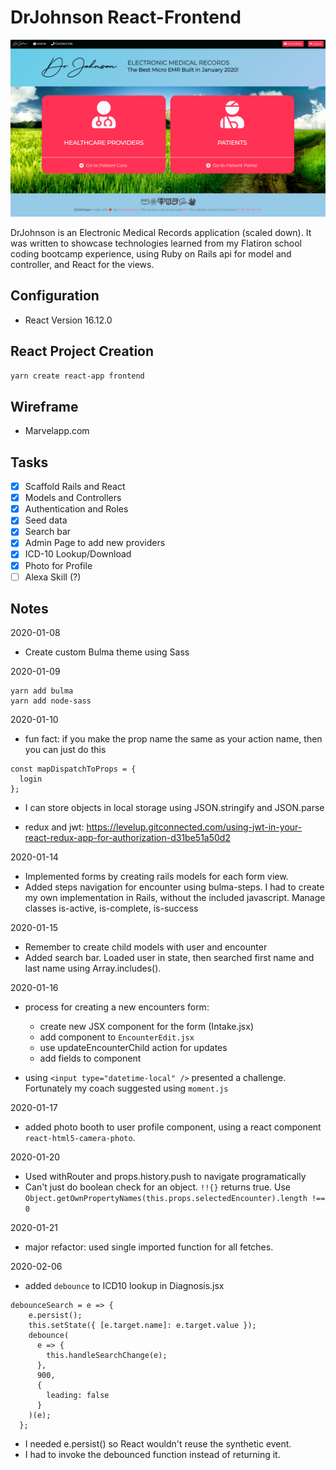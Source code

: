 # DrJohnson React-Frontend

![DrJohnson Micro EMR by Clark Johnson  ](./src/images/DrJohnson-screenshot.png?raw=true "DrJohnson")

DrJohnson is an Electronic Medical Records application (scaled down). It was written to showcase technologies learned from my Flatiron school coding bootcamp experience, using Ruby on Rails api for model and controller, and React for the views.

## Configuration

- React Version 16.12.0

## React Project Creation

```bash
yarn create react-app frontend
```

## Wireframe

- Marvelapp.com

## Tasks

- [x] Scaffold Rails and React
- [x] Models and Controllers
- [x] Authentication and Roles
- [x] Seed data
- [x] Search bar
- [x] Admin Page to add new providers
- [x] ICD-10 Lookup/Download
- [x] Photo for Profile
- [ ] Alexa Skill (?)

## Notes

2020-01-08

- Create custom Bulma theme using Sass

2020-01-09

```
yarn add bulma
yarn add node-sass
```

2020-01-10

- fun fact: if you make the prop name the same as your action name, then you can just do this

```
const mapDispatchToProps = {
  login
};
```

- I can store objects in local storage using JSON.stringify and JSON.parse

- redux and jwt: https://levelup.gitconnected.com/using-jwt-in-your-react-redux-app-for-authorization-d31be51a50d2

2020-01-14

- Implemented forms by creating rails models for each form view.
- Added steps navigation for encounter using bulma-steps. I had to create my own implementation in Rails, without the included javascript. Manage classes is-active, is-complete, is-success

2020-01-15

- Remember to create child models with user and encounter
- Added search bar. Loaded user in state, then searched first name and last name using Array.includes().

2020-01-16

- process for creating a new encounters form:

  - create new JSX component for the form (Intake.jsx)
  - add component to `EncounterEdit.jsx`
  - use updateEncounterChild action for updates
  - add fields to component

- using `<input type="datetime-local" />` presented a challenge. Fortunately my coach suggested using `moment.js`

2020-01-17

- added photo booth to user profile component, using a react component `react-html5-camera-photo`.

2020-01-20

- Used withRouter and props.history.push to navigate programatically
- Can't just do boolean check for an object. `!!{}` returns true. Use `Object.getOwnPropertyNames(this.props.selectedEncounter).length !== 0`

2020-01-21

- major refactor: used single imported function for all fetches.

2020-02-06

- added `debounce` to ICD10 lookup in Diagnosis.jsx

```
debounceSearch = e => {
    e.persist();
    this.setState({ [e.target.name]: e.target.value });
    debounce(
      e => {
        this.handleSearchChange(e);
      },
      900,
      {
        leading: false
      }
    )(e);
  };
```

- I needed e.persist() so React wouldn't reuse the synthetic event.
- I had to invoke the debounced function instead of returning it.
